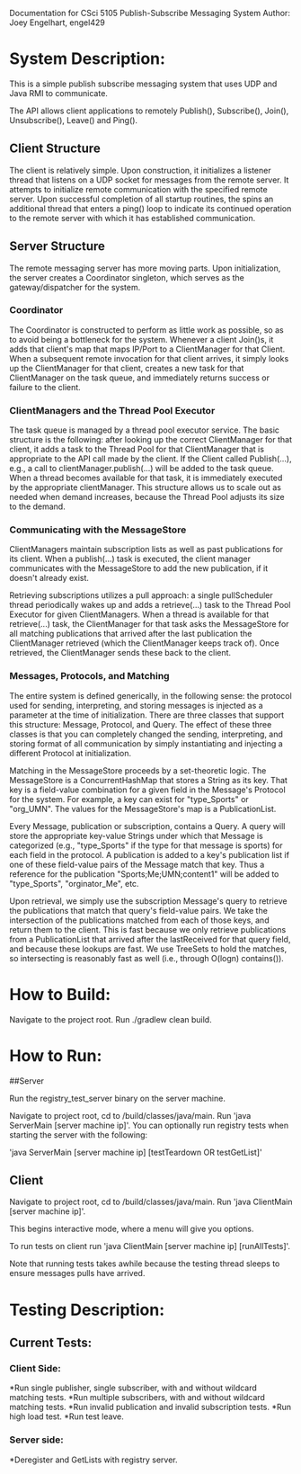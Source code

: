Documentation for CSci 5105 Publish-Subscribe Messaging System
Author: Joey Engelhart, engel429

# System Description:

This is a simple publish subscribe messaging system that uses UDP and Java RMI to communicate.

The API allows client applications to remotely Publish(), Subscribe(), Join(), Unsubscribe(), Leave() and Ping().

## Client Structure

The client is relatively simple. Upon construction, it initializes a listener thread that listens on a UDP socket for messages from the remote server. It attempts to initialize remote communication with the specified
remote server. Upon successful completion of all startup routines, the spins an additional thread that enters
a ping() loop to indicate its continued operation to the remote server with which it has established communication.

## Server Structure

The remote messaging server has more moving parts. Upon initialization, the server creates a Coordinator singleton, which serves as the gateway/dispatcher for the system. 

### Coordinator

The Coordinator is constructed to perform as little work as possible, so as to avoid being a bottleneck
for the system. Whenever a client Join()s, it adds that client's map that maps IP/Port to a ClientManager
for that Client. When a subsequent remote invocation for that client arrives, it simply looks up the ClientManager for that client, creates a new task for that ClientManager on the task queue, and immediately
returns success or failure to the client.

### ClientManagers and the Thread Pool Executor

The task queue is managed by a thread pool executor service. The basic structure is the following: after
looking up the correct ClientManager for that client, it adds a task to the Thread Pool for that ClientManager that is appropriate to the API call made by the client. If the Client called Publish(...), e.g., a call to clientManager.publish(...) will be added to the task queue. When a thread becomes available
for that task, it is immediately executed by the appropriate clientManager. This structure allows us to scale
out as needed when demand increases, because the Thread Pool adjusts its size to the demand.

### Communicating with the MessageStore

ClientManagers maintain subscription lists as well as past publications for its client. When a publish(...)
task is executed, the client manager communicates with the MessageStore to add the new publication, if it
doesn't already exist.

Retrieving subscriptions utilizes a pull approach: a single pullScheduler thread periodically wakes up and
adds a retrieve(...) task to the Thread Pool Executor for given ClientManagers. When a thread is available
for that retrieve(...) task, the ClientManager for that task asks the MessageStore for all matching publications that arrived after the last publication the ClientManager retrieved (which the ClientManager
keeps track of). Once retrieved, the ClientManager sends these back to the client.

### Messages, Protocols, and Matching

The entire system is defined generically, in the following sense: the protocol used for sending,
interpreting, and storing messages is injected as a parameter at the time of initialization. There are
three classes that support this structure: Message, Protocol, and Query. The effect of these three classes
is that you can completely changed the sending, interpreting, and storing format of all communication by
simply instantiating and injecting a different Protocol at initialization.

Matching in the MessageStore proceeds by a set-theoretic logic. The MessageStore is a ConcurrentHashMap that stores a String as its key. That key is a field-value combination for a given field in the Message's Protocol for the system. For example, a key can exist for "type_Sports" or "org_UMN". The values for the MessageStore's map is a PublicationList.

Every Message, publication or subscription, contains a Query. A query will store the appropriate key-value Strings under which that Message is categorized (e.g., "type_Sports" if the type for that message is sports) for each field in the protocol. A publication is added to a key's publication list if one of these field-value pairs of the Message match that key. Thus a reference for the publication "Sports;Me;UMN;content1" will be added to "type_Sports", "orginator_Me", etc.

Upon retrieval, we simply use the subscription Message's query to retrieve the publications that match that query's field-value pairs. We take the intersection of the publications matched from each of those keys, and return them to the client. This is fast because we only retrieve publications from a PublicationList that arrived after the lastReceived for that query field, and because these lookups are fast. We use TreeSets to hold the matches, so intersecting is reasonably fast as well (i.e., through O(logn) contains()).

# How to Build:

Navigate to the project root. Run ./gradlew clean build.

# How to Run:

##Server

Run the registry_test_server binary on the server machine.

Navigate to project root, cd to /build/classes/java/main. Run 'java ServerMain [server machine ip]'.
You can optionally run registry tests when starting the server with the following:

'java ServerMain [server machine ip] [testTeardown OR testGetList]'

## Client

Navigate to project root, cd to /build/classes/java/main. Run 'java ClientMain [server machine ip]'.

This begins interactive mode, where a menu will give you options.

To run tests on client run 'java ClientMain [server machine ip] [runAllTests]'.

Note that running tests takes awhile because the testing thread sleeps to ensure messages pulls
have arrived.

# Testing Description:

## Current Tests:
### Client Side:
*Run single publisher, single subscriber, with and without wildcard matching tests.
*Run multiple subscribers, with and without wildcard matching tests.
*Run invalid publication and invalid subscription tests.
*Run high load test.
*Run test leave.
### Server side:
*Deregister and GetLists with registry server.
